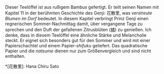 Dieser Teelöffel ist aus rußigem Bambus gefertigt. Er teilt seinen Namen mit Kapitel 11 in der berühmten Geschichte des Genji: 花散里, was <em>verstreute Blumen im Dorf</em> bedeutet. In diesem Kapitel verbringt Prinz Genji einen regnerischen Sommer-Nachmittag damit, über vergangene Tage zu sprechen und den Duft der gefallenen Zitrusblüten (<abbr title="Tachibana">橘</abbr>) zu genießen.
Ich denke, dass in diesem Teelöffel eine ähnliche Stärke und Melancholie steckt. Er eignet sich besonders gut für den Sommer und wird mit einer Papierschachtel und einem Papier-<em>shifuku</em> geliefert. Das quadratische Papier und die <em>natsume</em> dienen nur zum Größenvergleich und sind nicht enthalten.

*[花散里]: Hana Chiru Sato
